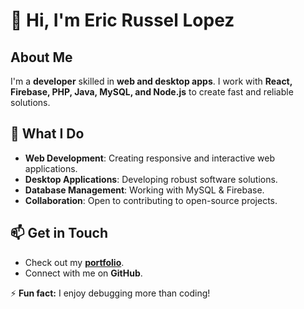 # 👋 Hi, I'm Eric Russel Lopez

## About Me
I'm a **developer** skilled in **web and desktop apps**. I work with **React, Firebase, PHP, Java, MySQL, and Node.js** to create fast and reliable solutions.

## 🚀 What I Do
- **Web Development**: Creating responsive and interactive web applications.
- **Desktop Applications**: Developing robust software solutions.
- **Database Management**: Working with MySQL & Firebase.
- **Collaboration**: Open to contributing to open-source projects.

## 📫 Get in Touch
- Check out my **[portfolio](#)**.
- Connect with me on **GitHub**.

⚡ **Fun fact:** I enjoy debugging more than coding!

<!---
EricRusselLopez/EricRusselLopez is a ✨ special ✨ repository because its `README.md` (this file) appears on your GitHub profile.
You can click the Preview link to take a look at your changes.
--->

